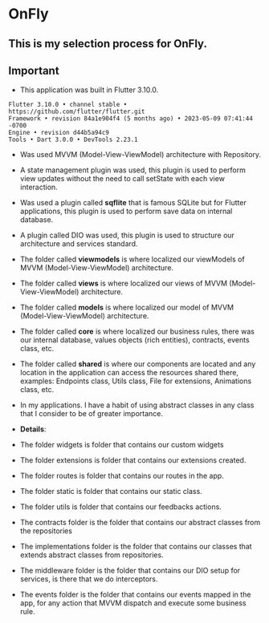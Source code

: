 # OnFly

## This is my selection process for OnFly.

## Important

- This application was built in Flutter 3.10.0.
>
    Flutter 3.10.0 • channel stable • https://github.com/flutter/flutter.git
    Framework • revision 84a1e904f4 (5 months ago) • 2023-05-09 07:41:44 -0700
    Engine • revision d44b5a94c9
    Tools • Dart 3.0.0 • DevTools 2.23.1
>
- Was used MVVM (Model-View-ViewModel) architecture with Repository.
- A state management plugin was used, this plugin is used to perform view updates without the need to call setState with each view interaction.
- Was used a plugin called **sqflite** that is famous SQLite but for Flutter applications, this plugin is used to perform save data on internal database.
- A plugin called DIO was used, this plugin is used to structure our architecture and services standard.
- The folder called **viewmodels** is where localized our viewModels of MVVM (Model-View-ViewModel) architecture.
- The folder called **views** is where localized our views of MVVM (Model-View-ViewModel) architecture.
- The folder called **models** is where localized our model of MVVM (Model-View-ViewModel) architecture.
- The folder called **core** is where localized our business rules, there was our internal database, values objects (rich entities), contracts, events class, etc.
- The folder called **shared** is where our components are located and any location in the application can access the resources shared there, examples: Endpoints class, Utils class, File for extensions, Animations class, etc.
- In my applications. I have a habit of using abstract classes in any class that I consider to be of greater importance.

- **Details**:
- The folder widgets is folder that contains our custom widgets
- The folder extensions is folder that contains our extensions created.
- The folder routes is folder that contains our routes in the app.
- The folder static is folder that contains our static class.
- The folder utils is folder that contains our feedbacks actions.
- The contracts folder is the folder that contains our abstract classes from the repositories
- The implementations folder is the folder that contains our classes that extends abstract classes from repositories.
- The middleware folder is the folder that contains our DIO setup for services, is there that we do interceptors.
- The events folder is the folder that contains our events mapped in the app, for any action that MVVM dispatch and execute some business rule.